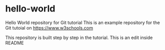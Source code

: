 # hello-world
Hello World repository for Git tutorial
This is an example repository for the Git tutoial on https://www.w3schools.com

This repository is built step by step in the tutorial.
This is an edit inside README
